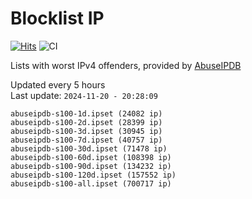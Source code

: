# Blocklist IP

[![Hits](https://hits.seeyoufarm.com/api/count/incr/badge.svg?url=https%3A%2F%2Fgithub.com%2Fborestad%2Fblocklist-ip%2F&count_bg=%2379C83D&title_bg=%23555555&icon=&icon_color=%23E7E7E7&title=hits&edge_flat=false)](https://hits.seeyoufarm.com)  ![CI](https://img.shields.io/github/workflow/status/borestad/blocklist-ip/CI?style=flat-square)

Lists with worst IPv4 offenders, provided by [AbuseIPDB](https://www.abuseipdb.com/)

<!-- FOOTER-PLACEHOLDER -->
Updated every 5 hours<br>
Last update: `2024-11-20 - 20:28:09`
```
abuseipdb-s100-1d.ipset (24082 ip)
abuseipdb-s100-2d.ipset (28399 ip)
abuseipdb-s100-3d.ipset (30945 ip)
abuseipdb-s100-7d.ipset (40757 ip)
abuseipdb-s100-30d.ipset (71478 ip)
abuseipdb-s100-60d.ipset (108398 ip)
abuseipdb-s100-90d.ipset (134232 ip)
abuseipdb-s100-120d.ipset (157552 ip)
abuseipdb-s100-all.ipset (700717 ip)
```
